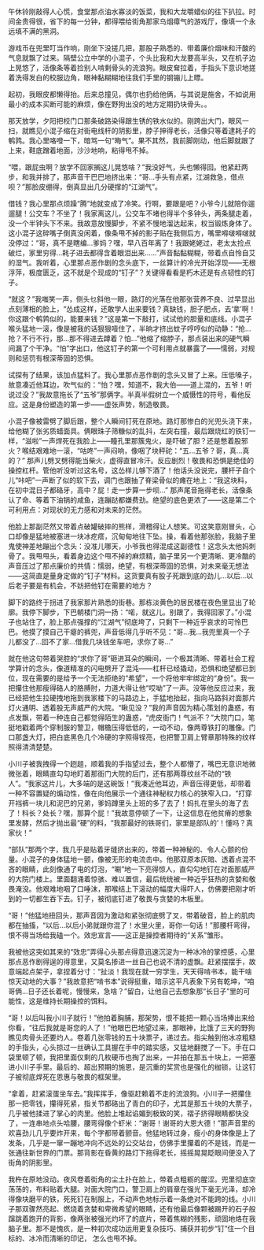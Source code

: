 午休铃刚敲得人心慌，食堂那点油水寡淡的饭菜，我和大龙嚼蜡似的往下扒拉。时间金贵得很，省下的每一分钟，都得喂给街角那家乌烟瘴气的游戏厅，像填一个永远填不满的黑洞。

游戏币在兜里叮当作响，刚坐下没搓几把，那股子熟悉的、带着廉价烟味和汗酸的气息就飘了过来。隔壁公立中学的小混子，个头比我和大龙要高半头，又在机子边上晃悠了，活像条等着捡别人啃剩骨头的流浪狗。眼皮耷拉着，手指头下意识地搓着洗得发白的校服边角，眼神黏糊糊地往我们手里的钢镚儿上瞟。

起初，我眼皮都懒得抬。后来总撞见，偶尔也扔给他俩，与其说是施舍，不如说用最小的成本买断可能的麻烦，像在野狗出没的地方定期扔块骨头。。

那天放学，夕阳把校门口那条破路染得跟生锈的铁水似的。刚跨出大门，眼风一扫，就瞧见小混子缩在对街电线杆的阴影里，脖子抻得老长，活像只等着逮耗子的鹌鹑。我心里咯噔一下，暗骂一句“晦气”。果不其然，我前脚刚动，他后脚就跟了上来，鞋底蹭着地面，沙沙地响，粘得甩不掉。

“喂，跟屁虫啊？放学不回家搁这儿晃悠啥？”我没好气，头也懒得回。他紧赶两步，和我并排了，那声音干巴巴地挤出来：“哥…手头有点紧，江湖救急，借点呗？”那脸皮绷得，倒真显出几分硬撑的“江湖气”。

借钱？我心里那点烦躁“腾”地就变成了冷笑。行啊，要跟是吧？小爷今儿就陪你遛遛腿！公交车？不坐了！我家离这儿，公交车不堵也得半个多钟头，两条腿走着，没一个半钟头下不来。我故意放慢脚步，不紧不慢地溜达起来，权当锻炼身体了。这小混子这碎嘴子倒真没闲着，像条甩不掉的影子贴在我侧后方，嘴里嘚啵嘚啵就没停过：“哥，真不是瞎编…爹妈？嘿，早八百年离了！我跟姥姥过，老太太捡点破烂，家里穷得…耗子进去都得含着眼泪出来……”声音黏黏糊糊，带着点自怜自艾的湿气。我听着，心里那点恶作剧的念头底下，一丝算计的冷光开始浮现——无根浮萍，极度匮乏，这不就是个现成的“钉子”？关键得看看是朽木还是有点韧性的钉子。 

“就这？”我嗤笑一声，侧头乜斜他一眼，路灯的光落在他那张营养不良、过早显出点刻薄相的脸上，“怂成这样，还敢学人出来要钱？真缺钱，胆子肥点，去‘拿’啊！你这跟个鹌鹑似的，能要来钱？”这是第一下敲打，试试他的胆量和底线。小混子喉头猛地一滚，像是被我的话狠狠噎住了，半晌才挤出蚊子哼哼似的动静：“抢…抢？不行不行，那…那不得进去蹲着？怕…”他缩了缩脖子，那点装出来的硬气瞬间漏了个干净。“怕”字出口，他这钉子的第一个可利用点就暴露了——懦弱，对规则和惩罚有根深蒂固的恐惧。

试探有了结果，该加点猛料了。我心里那点恶作剧的念头又冒了上来。压低嗓子，故意凑近他耳边，吹气似的：“怕？嘿，知道不，我大伯——道上混的，五爷！听说过没？”我故意拖长了“五爷”那俩字。半真半假树立一个威慑性的符号，看他反应。这是身份塑造的第一步——虚张声势，制造敬畏。

小混子像被雷劈了脚后跟，整个人瞬间钉死在原地。路灯那惨白的光兜头浇下来，给他糊了张劣质蜡面具。俩眼珠子筛糠似的乱抖，左突右撞，最后跟烧红的铁钉一样，“滋啦”一声焊死在我脸上——瞳孔里那簇鬼火，是吓破了胆？还是憋着股邪火？喉结艰难地一滚，“咕咚”一声闷响，像咽了块秤砣：“五…五爷？哥，真…真的？” 那声儿劈叉劈得能当柴火，虚得直冒冷汗。反应剧烈！敬畏和恐惧是绝佳的操控杠杆。管他听没听过这名号，这怂样儿够下酒了！他话头没说完，腰杆子自个儿“咔吧”一声断了似的软下去，调门也跟抽了脊梁骨似的瘫在地上：“我这块料，在初中混日子都硌牙，高中？屁！走一步算一步呗…” 那声尾音拖得老长，活像条认了命、等着下油锅的咸鱼，连蹦跶都嫌费劲。绝望的底色更浓了——这是第二个可利用点：对现状的无力感和对未来的茫然。

他脸上那副茫然又带着点破罐破摔的熊样，滑稽得让人想笑。可这笑意刚冒头，心口却像是猛地被塞进一块冰疙瘩，沉甸甸地往下坠。操，看着他那张脸，我脑子里鬼使神差地蹦出个念头：没准儿哪天，小爷我也得混成这副德性！这念头太他妈刺骨了。我甩甩头，看着身边这个甩不掉的麻烦精，脑子里另一个更清晰、更冷酷的声音压过了那点廉价的共情：懦弱，绝望，有根深蒂固的恐惧，对未来毫无想法——这简直是量身定做的“钉子”材料。这货要真有股子死跟到底的劲儿…以后…以后老子要是有机会，不妨把他钉在需要的地方？

脚下的路终于拐进了我家那片熟悉的街巷。那栋淡黄色的居民楼在夜色里显出了轮廓。我停下脚步，下巴朝楼门洞一扬：“喏，就这儿。别跟了，我得回家了。”小混子也站住了，脸上那点强撑的“江湖气”彻底垮了，只剩下一种近乎哀求的可怜巴巴。他摸了摸自己干瘪的裤兜，声音低得几乎听不见：“哥…我…我兜里真一个子儿都没了…回不了家…借我几块钱坐车吧，求你了哥…”

就在他这句带着哭腔的“求你了哥”砸进耳朵的瞬间，一个极其清晰、带着社会工程学算计的念头，像道精准的闪电劈开了混沌——杠杆已经撬动，恐惧和绝望都已到位，现在需要的是给予一个无法拒绝的“希望”，一个将他牢牢绑定的“身份”。我一把攥住他那瘦得硌人的胳膊肘，力道大得让他“哎呦”了一声。没等他反应过来，我已经把他生拉硬拽地拖到我家楼下的马路边上，手猛地抬起，指向马路斜对面那片灯火通明、透着股无声威严的大院。“瞅见没？”我的声音因为精心策划的蛊惑，有点发飘，带着一种连自己都觉得陌生的蛊惑，“虎皮衙门！气派不？”大院门口，笔挺地戳着两个穿制服的警卫，帽檐压得低低的，一动不动，像两尊铁打的雕像。门口那盏大灯，把白底黑色几个冷硬的字照得锃亮，也把警卫肩上臂章那特殊的纹样照得清清楚楚。

小川子被我拽得一个趔趄，顺着我的手指望过去，整个人都懵了，嘴巴无意识地微微张着，眼睛直勾勾地盯着那衙门大院的后门，还有那两尊纹丝不动的“铁人”。“我家这片儿，大多端的是这碗饭！”我凑近他耳边，声音压得更低，却带着一种不容置疑的煽动性，像在向他展示一个通往神秘权力核心的狭窄入口，“打穿开裆裤一块儿和泥巴的兄弟，爹妈蹲里头上班的多了去了！妈扎在里头的海了去了！科长？处长？嘿，那算个屁！”我故意停顿了一下，让这信息在他贫瘠的想象里发酵，然后才抛出最“硬”的料，“我那最好的铁哥们，家里是部队的’！懂吗？真家伙！”

“部队”那两个字，我几乎是贴着牙缝挤出来的，带着一种神秘的、令人心颤的份量。小混子的身体猛地一颤，像被无形的电流击中。他那双原本灰暗、透着点混不吝的眼睛，此刻像通了电的灯泡，“唰”地一下亮得惊人，直勾勾地钉在对面那威严的大院门楼上。里面翻涌着惊骇、难以置信，最后统统被一种近乎狂热的贪婪和敬畏淹没。他艰难地咽了口唾沫，那喉结上下滚动的幅度大得吓人，仿佛要把刚才听到的一切都生吞下去。钉子，被彻底钉进了敬畏与贪婪的木板里。

“哥！”他猛地扭回头，那声音因为激动和紧张彻底劈了叉，带着破音，脸上的肌肉都在抽搐，“以后…以后小弟就跟你混了！水里火里，哥你一句话！”那腰杆弯得，恨不得当场给我磕一个。效忠宣言——这正是操控者期待的“关系”雏形。

我被他这突如其来的“效忠”弄得心头那点得意迅速沉淀为一种冰冷的掌控感，心里那点恶作剧得逞的得意里，又莫名掺进一丝自己也说不清的虚飘。赶紧摆摆手，故意端起点架子，拿捏着分寸：“扯淡！我现在就一穷学生，天天得啃书本，能干啥惊天动地的大事？”我故意把“啃书本”说得挺重，暗示这平凡表象下另有乾坤，“咱哥俩…日子还长着呢，慢慢来，急啥？”留白，让他自己去想象那“长日子”里的可能性，这是维持长期操控的饵料。

“哥！以后叫我小川子就行！”他拍着胸脯，那架势，恨不能把一颗心当场捧出来给你看，“往后我就是哥您的人了！”他眼巴巴地望过来，那眼神，比饿了三天的野狗瞧见肉骨头还要灼人。卷着几张零钱的五十块票子，递过去。指尖触到他冰凉粗糙的手指头，心头掠过一丝确认工具握在手中的踏实感，又猛地翻搅了一下。手在口袋里顿了顿，我把里面仅剩的几枚硬币也掏了出来，一并拍在那五十块上，一把塞进小川子手里。最后的、超出预期的施恩，是沉重的奖赏也是强化的枷锁，让这钉子被彻底焊死在恩惠与敬畏的框架里。

“拿着，赶紧滚蛋坐车去。”我挥挥手，像驱赶赖着不走的流浪狗。小川子一把攥住那一把零钱，攥得死紧，指关节都硌出了青白的印子，尤其是那五十块的大票子，几乎被他揉进了掌心的肉里。他脸上堆起谄媚到极致的笑，褶子挤得眼睛都快没了，一连串地点头哈腰，腰弯得像个虾米：“谢哥！谢哥的大恩大德！”那声音里的欢喜劲儿几乎要炸开来，每个字都带着颤音。他猛地转过身，瘦小的身体像是上了发条，几乎是一窜一蹦地冲向不远处的公交站台，仿佛手里攥着的不是钱，而是一张通往新世界的门票。那背影在昏黄的路灯下拖得老长，摇摇晃晃眨眼间便没入了街角的阴影里。

我杵在原地没动。夜风卷着街角的尘土扑在脸上，带着点粗粝的腥涩。兜里彻底空荡荡的，布料贴着大腿。对面大院门口，警卫肩上的肩章在强光下毫无光泽，却冷得像块磨平的铁，死死钉在制服上，不动声色地标示着一条绝对不能跨的线。小川子那双骤然亮起、燃烧着贪婪和卑微希望的眼睛，还有他最后像颗被踢开的石子般蹿跳着跑开的背影，像两张被强光灼坏了的底片，带着焦糊的残影，顽固地烙在我脑子里。那不是愧疚，是一种初次成功运用更复杂技巧、捕获并初步“钉”住一个目标的、冰冷而清晰的印记， 怎么也甩不掉。
